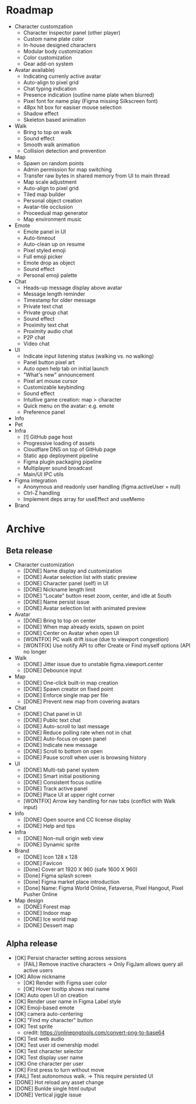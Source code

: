 # Roadmap

- Character customzation
  - Character inspector panel (other player)
  - Custom name plate color
  - In-house designed characters
  - Modular body customization
  - Color customization
  - Gear add-on system
- Avatar
  available)
  - Indicating currenly active avatar
  - Auto-align to pixel grid
  - Chat typing indication
  - Presence indication (outline name plate when blurred)
  - Pixel font for name play (Figma missing Silkscreen font)
  - 48px hit box for easiser mouse selection
  - Shadow effect
  - Skeleton based animation
- Walk
  - Bring to top on walk
  - Sound effect
  - Smooth walk animation
  - Collision detection and prevention
- Map
  - Spawn on random points
  - Admin permission for map switching
  - Transfer raw bytes in shared memory from UI to main thread
  - Map scale adjustment
  - Auto-align to pixel grid
  - Tiled map builder
  - Personal object creation
  - Avatar-tile occlusion
  - Proceedual map generator
  - Map environment music
- Emote
  - Emote panel in UI
  - Auto-timeout
  - Auto-clean up on resume
  - Pixel styled emoji
  - Full emoji picker
  - Emote drop as object
  - Sound effect
  - Personal emoji palette
- Chat
  - Heads-up message display above avatar
  - Message length reminder
  - Timestamp for older message
  - Private text chat
  - Private group chat
  - Sound effect
  - Proximity text chat
  - Proximity audio chat
  - P2P chat
  - Video chat
- UI
  - Indicate input listening status (walking vs. no walking)
  - Panel button pixel art
  - Auto open help tab on initial launch
  - "What's new" announcement
  - Pixel art mouse cursor
  - Customizable keybinding
  - Sound effect
  - Intuitive game creation: map > character
  - Quick menu on the avatar: e.g. emote
  - Preference panel
- Info
- Pet
- Infra
  - [!] GitHub page host
  - Progressive loading of assets
  - Cloudflare DNS on top of GitHub page
  - Static app deployment pipeline
  - Figma plugin packaging pipeline
  - Multiplayer sound broadcast
  - Main/UI IPC utils
- Figma integration
  - Anonymous and readonly user handling (figma.activeUser = null)
  - Ctrl-Z handling
  - Implement deps array for useEffect and useMemo
- Brand

# Archive

## Beta release

- Character customization
  - [DONE] Name display and customization
  - [DONE] Avatar selection list with static preview
  - [DONE] Character panel (self) in UI
  - [DONE] Nickname length limit
  - [DONE] "Locate" button reset zoom, center, and idle at South
  - [DONE] Name persist issue
  - [DONE] Avatar selection list with animated preview
- Avatar
  - [DONE] Bring to top on center
  - [DONE] When map already exists, spawn on point
  - [DONE] Center on Avatar when open UI
  - [WONTFIX] PC walk drift issue (due to viewport congestion)
  - [WONTFIX] Use notify API to offer Create or Find myself options (API no longer
- Walk
  - [DONE] Jitter issue due to unstable figma.viewport.center
  - [DONE] Debounce input
- Map
  - [DONE] One-click built-in map creation
  - [DONE] Spawn creator on fixed point
  - [DONE] Enforce single map per file
  - [DONE] Prevent new map from covering avatars
- Chat
  - [DONE] Chat panel in UI
  - [DONE] Public text chat
  - [DONE] Auto-scroll to last message
  - [DONE] Reduce polling rate when not in chat
  - [DONE] Auto-focus on open panel
  - [DONE] Indicate new message
  - [DONE] Scroll to bottom on open
  - [DONE] Pause scroll when user is browsing history
- UI
  - [DONE] Multi-tab panel system
  - [DONE] Smart initial positioning
  - [DONE] Consistent focus outline
  - [DONE] Track active panel
  - [DONE] Place UI at upper right corner
  - [WONTFIX] Arrow key handling for nav tabs (conflict with Walk input)
- Info
  - [DONE] Open source and CC license display
  - [DONE] Help and tips
- Infra
  - [DONE] Non-null origin web view
  - [DONE] Dynamic sprite
- Brand
  - [DONE] Icon 128 x 128
  - [DONE] Favicon
  - [Done] Cover art 1920 X 960 (safe 1600 X 960)
  - [Done] Figma splash screen
  - [Done] Figma market place introduction
  - [Done] Name: Figma World Online, Fetaverse, Pixel Hangout, Pixel Pusher Online
- Map design
  - [DONE] Forest map
  - [DONE] Indoor map
  - [DONE] Ice world map
  - [DONE] Dessert map

## Alpha release

- [OK] Persist character setting across sessions
  - [FAIL] Remove inactive characters -> Only FigJam allows query all active users
- [OK] Allow nickname
  - [OK] Render with Figma user color
  - [OK] Hover tooltip shows real name
- [OK] Auto open UI on creation
- [OK] Render user name in Figma Label style
- [OK] Emoji-based emote
- [OK] camera auto-centering
- [OK] "Find my character" button
- [OK] Test sprite
  - credit: https://onlinepngtools.com/convert-png-to-base64
- [OK] Test web audio
- [OK] Test user id ownership model
- [OK] Test character selector
- [OK] Test display user name
- [OK] One character per user
- [OK] First press to turn without move
- [FAIL] Test autonomous walk. -> This require persisted UI
- [DONE] Hot reload any asset change
- [DONE] Bunlde single html output
- [DONE] Vertical jiggle issue
